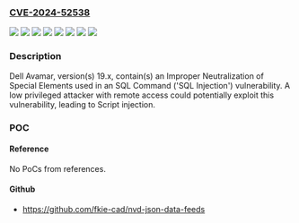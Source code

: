 ### [CVE-2024-52538](https://cve.mitre.org/cgi-bin/cvename.cgi?name=CVE-2024-52538)
![](https://img.shields.io/static/v1?label=Product&message=Avamar&color=blue)
![](https://img.shields.io/static/v1?label=Version&message=19.10%20&color=brightgreen)
![](https://img.shields.io/static/v1?label=Version&message=19.10SP1%20&color=brightgreen)
![](https://img.shields.io/static/v1?label=Version&message=19.4%20&color=brightgreen)
![](https://img.shields.io/static/v1?label=Version&message=19.7%20&color=brightgreen)
![](https://img.shields.io/static/v1?label=Version&message=19.8%20&color=brightgreen)
![](https://img.shields.io/static/v1?label=Version&message=19.9%20&color=brightgreen)
![](https://img.shields.io/static/v1?label=Vulnerability&message=CWE-89%3A%20Improper%20Neutralization%20of%20Special%20Elements%20used%20in%20an%20SQL%20Command%20('SQL%20Injection')&color=brightgreen)

### Description

Dell Avamar, version(s) 19.x, contain(s) an Improper Neutralization of Special Elements used in an SQL Command ('SQL Injection') vulnerability. A low privileged attacker with remote access could potentially exploit this vulnerability, leading to Script injection.

### POC

#### Reference
No PoCs from references.

#### Github
- https://github.com/fkie-cad/nvd-json-data-feeds

